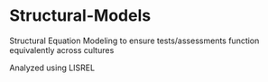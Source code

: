 # Structural-Models
Structural Equation Modeling to ensure tests/assessments function equivalently across cultures

Analyzed using LISREL

